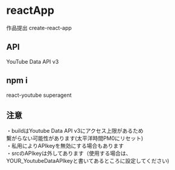 # reactApp
作品提出
create-react-app
## API
YouTube Data API v3
## npm i
react-youtube
superagent

## 注意
・buildはYoutube Data API v3にアクセス上限があるため  
  繋がらない可能性があります(太平洋時間PM0にリセット)  
・私用によりAPIkeyを無効にする場合もあります  
・srcのAPIkeyは外してあります（使用する場合は、  
  YOUR_YoutubeDataAPIkeyと書いてあるところに設定してください)
